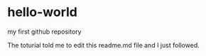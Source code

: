 # hello-world

my first github repository

The toturial told me to edit this readme.md file and I just followed.
